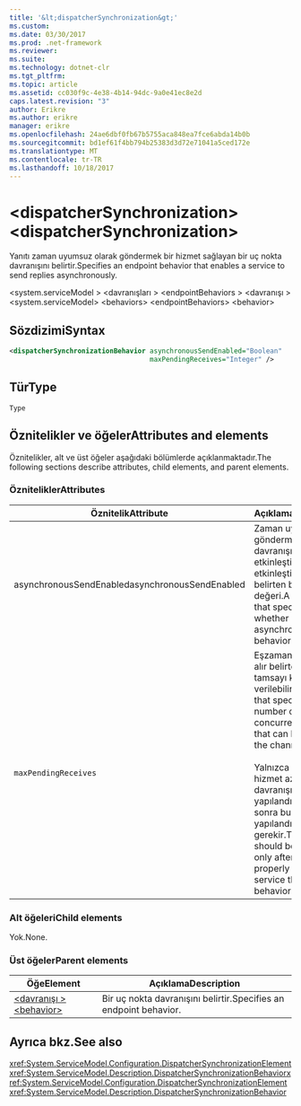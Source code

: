 ```yaml
---
title: '&lt;dispatcherSynchronization&gt;'
ms.custom: 
ms.date: 03/30/2017
ms.prod: .net-framework
ms.reviewer: 
ms.suite: 
ms.technology: dotnet-clr
ms.tgt_pltfrm: 
ms.topic: article
ms.assetid: cc030f9c-4e38-4b14-94dc-9a0e41ec8e2d
caps.latest.revision: "3"
author: Erikre
ms.author: erikre
manager: erikre
ms.openlocfilehash: 24ae6dbf0fb67b5755aca848ea7fce6abda14b0b
ms.sourcegitcommit: bd1ef61f4bb794b25383d3d72e71041a5ced172e
ms.translationtype: MT
ms.contentlocale: tr-TR
ms.lasthandoff: 10/18/2017
---
```

# <a name="ltdispatchersynchronizationgt"></a><span data-ttu-id="6e660-102">&lt;dispatcherSynchronization&gt;</span><span class="sxs-lookup"><span data-stu-id="6e660-102">&lt;dispatcherSynchronization&gt;</span></span>

<span data-ttu-id="6e660-103">Yanıtı zaman uyumsuz olarak göndermek bir hizmet sağlayan bir uç nokta davranışını belirtir.</span><span class="sxs-lookup"><span data-stu-id="6e660-103">Specifies an endpoint behavior that enables a service to send replies asynchronously.</span></span>

<span data-ttu-id="6e660-104">\<system.serviceModel > \<davranışları > \<endpointBehaviors > \<davranışı ></span><span class="sxs-lookup"><span data-stu-id="6e660-104">\<system.serviceModel> \<behaviors> \<endpointBehaviors> \<behavior></span></span>

## <a name="syntax"></a><span data-ttu-id="6e660-105">Sözdizimi</span><span class="sxs-lookup"><span data-stu-id="6e660-105">Syntax</span></span>

```xml
<dispatcherSynchronizationBehavior asynchronousSendEnabled="Boolean" 
                                   maxPendingReceives="Integer" />
```

## <a name="type"></a><span data-ttu-id="6e660-106">Tür</span><span class="sxs-lookup"><span data-stu-id="6e660-106">Type</span></span>

`Type`

## <a name="attributes-and-elements"></a><span data-ttu-id="6e660-107">Öznitelikler ve öğeler</span><span class="sxs-lookup"><span data-stu-id="6e660-107">Attributes and elements</span></span>

<span data-ttu-id="6e660-108">Öznitelikler, alt ve üst öğeler aşağıdaki bölümlerde açıklanmaktadır.</span><span class="sxs-lookup"><span data-stu-id="6e660-108">The following sections describe attributes, child elements, and parent elements.</span></span>

### <a name="attributes"></a><span data-ttu-id="6e660-109">Öznitelikler</span><span class="sxs-lookup"><span data-stu-id="6e660-109">Attributes</span></span>

| <span data-ttu-id="6e660-110">Öznitelik</span><span class="sxs-lookup"><span data-stu-id="6e660-110">Attribute</span></span>               | <span data-ttu-id="6e660-111">Açıklama</span><span class="sxs-lookup"><span data-stu-id="6e660-111">Description</span></span>       |
| ----------------------- | ----------------- |
| <span data-ttu-id="6e660-112">asynchronousSendEnabled</span><span class="sxs-lookup"><span data-stu-id="6e660-112">asynchronousSendEnabled</span></span> | <span data-ttu-id="6e660-113">Zaman uyumsuz gönderme davranışının etkinleştirilip etkinleştirilmediğini belirten bir Boole değeri.</span><span class="sxs-lookup"><span data-stu-id="6e660-113">A Boolean that specifies whether asynchronous send behavior is enabled.</span></span> |
| `maxPendingReceives`    | <span data-ttu-id="6e660-114">Eşzamanlı sayısını alır belirten bir tamsayı kanalda verilebilir.</span><span class="sxs-lookup"><span data-stu-id="6e660-114">An integer that specifies the number of concurrent receives that can be issued on the channel.</span></span><br /><br /> <span data-ttu-id="6e660-115">Yalnızca doğru hizmet azaltma davranışı yapılandırdıktan sonra bu değeri yapılandırılması gerekir.</span><span class="sxs-lookup"><span data-stu-id="6e660-115">This value should be configured only after you have properly configured service throttling behavior.</span></span> |

### <a name="child-elements"></a><span data-ttu-id="6e660-116">Alt öğeleri</span><span class="sxs-lookup"><span data-stu-id="6e660-116">Child elements</span></span>

<span data-ttu-id="6e660-117">Yok.</span><span class="sxs-lookup"><span data-stu-id="6e660-117">None.</span></span>

### <a name="parent-elements"></a><span data-ttu-id="6e660-118">Üst öğeler</span><span class="sxs-lookup"><span data-stu-id="6e660-118">Parent elements</span></span>

| <span data-ttu-id="6e660-119">Öğe</span><span class="sxs-lookup"><span data-stu-id="6e660-119">Element</span></span> | <span data-ttu-id="6e660-120">Açıklama</span><span class="sxs-lookup"><span data-stu-id="6e660-120">Description</span></span> |  
| ------- | ----------- |  
| [<span data-ttu-id="6e660-121">\<davranışı ></span><span class="sxs-lookup"><span data-stu-id="6e660-121">\<behavior></span></span>](../../../../../docs/framework/configure-apps/file-schema/wcf/behavior-of-endpointbehaviors.md)|<span data-ttu-id="6e660-122">Bir uç nokta davranışını belirtir.</span><span class="sxs-lookup"><span data-stu-id="6e660-122">Specifies an endpoint behavior.</span></span> |

## <a name="see-also"></a><span data-ttu-id="6e660-123">Ayrıca bkz.</span><span class="sxs-lookup"><span data-stu-id="6e660-123">See also</span></span>

 <span data-ttu-id="6e660-124"><xref:System.ServiceModel.Configuration.DispatcherSynchronizationElement><xref:System.ServiceModel.Description.DispatcherSynchronizationBehavior></span><span class="sxs-lookup"><span data-stu-id="6e660-124"><xref:System.ServiceModel.Configuration.DispatcherSynchronizationElement> <xref:System.ServiceModel.Description.DispatcherSynchronizationBehavior></span></span>
